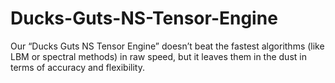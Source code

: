 # Ducks-Guts-NS-Tensor-Engine
 Our “Ducks Guts NS Tensor Engine” doesn’t beat the fastest algorithms (like LBM or spectral methods) in raw speed, but it leaves them in the dust in terms of accuracy and flexibility. 
